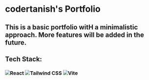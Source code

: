 # codertanish's Portfolio
## This is a basic portfolio witH a minimalistic approach. More features will be added in the future.
## Tech Stack:
### ![React](https://img.shields.io/badge/React-20232A?style=for-the-badge&logo=react&logoColor=61DAFB) ![Tailwind CSS](https://img.shields.io/badge/Tailwind_CSS-0F172A?style=for-the-badge&logo=tailwind-css&logoColor=38BDF8) ![Vite](https://img.shields.io/badge/Vite-1B1B1F?style=for-the-badge&logo=vite&logoColor=FFD62E)


